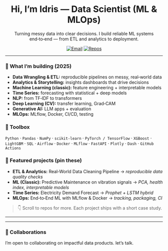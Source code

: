 <h1 align="center">Hi, I’m Idris — Data Scientist (ML & MLOps)</h1>


<p align="center">
Turning messy data into clear decisions. I build reliable ML systems end‑to‑end — from ETL and analytics to deployment.
</p>


<p align="center">
<a href="mailto:your.email@example.com"><img alt="Email" src="https://img.shields.io/badge/Email-contact-blue"></a>
<a href="https://github.com/idris-ihs?tab=repositories"><img alt="Repos" src="https://img.shields.io/badge/Repos-Explore-informational"></a>
</p>


---


### 🔭 What I’m building (2025)
- **Data Wrangling & ETL:** reproducible pipelines on messy, real‑world data
- **Analytics & Storytelling:** insights dashboards that drive decisions
- **Machine Learning (classic):** feature engineering + interpretable models
- **Time Series:** forecasting with statistical + deep models
- **NLP:** from TF‑IDF to transformers
- **Deep Learning (CV):** transfer learning, Grad‑CAM
- **Generative AI:** LLM apps + evaluation
- **MLOps:** MLflow, Docker, CI/CD, testing


### 🧰 Toolbox
`Python` · `Pandas` · `NumPy` · `scikit‑learn` · `PyTorch / TensorFlow` · `XGBoost` · `LightGBM` · `SQL` · `Airflow` · `Docker` · `MLflow` · `FastAPI` · `Plotly` · `Dash` · `GitHub Actions`


### 🧩 Featured projects (pin these)
- **ETL & Analytics:** Real‑World Data Cleaning Pipeline → _reproducible data quality checks_
- **ML (Classic):** Predictive Maintenance on vibration signals → _PCA, health index, interpretable models_
- **Time Series:** Electricity Demand Forecast → _Prophet + LSTM hybrid_
- **MLOps:** End‑to‑End ML with MLflow & Docker → _tracking, packaging, CI_


> 👇 Scroll to repos for more. Each project ships with a short case study.


---




---


### 🤝 Collaborations
I’m open to collaborating on impactful data products. let’s talk.
